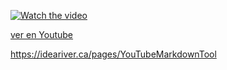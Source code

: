 

[![Watch the video](https://img.youtube.com/vi/860-t9HjJAA/maxresdefault.jpg)](https://youtu.be/860-t9HjJAA)

[ver en Youtube](https://youtu.be/860-t9HjJAA)


https://ideariver.ca/pages/YouTubeMarkdownTool